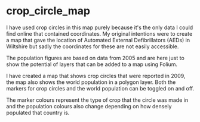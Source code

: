 # crop_circle_map

I have used crop circles in this map purely because it's the only data I could find online that contained coordinates. My original intentions were to create a map that gave the location of Automated External Defibrillators (AEDs) in Wiltshire but sadly the coordinates for these are not easily accessible. 

The population figures are based on data from 2005 and are here just to show the potential of layers that can be added to a map using Folium.

I have created a map that shows crop circles that were reported in 2009, the map also shows the world population in a polygon layer. Both the markers for crop circles and the world population can be toggled on and off.

The marker colours represent the type of crop that the circle was made in and the population colours also change depending on how densely populated that country is.
